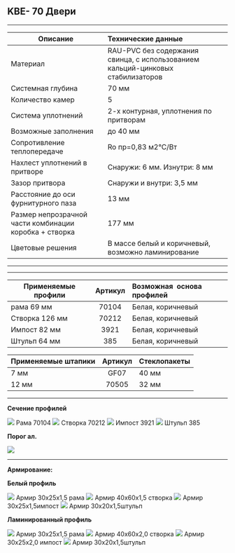 ## **KBE- 70 Двери**

* * *

| Описание  |  Технические данные |
|----------------|:----------|
|  Материал | RAU-PVC без содержания свинца, с использованием кальций-цинковых стабилизаторов | 
|  Системная глубина | 70 мм | 
|  Количество камер | 5 | 
|  Система уплотнений | 2-х контурная, уплотнения по притворам | 
|  Возможные заполнения | до 40 мм | 
| Сопротивление теплопередаче | Ro пр=0,83 м2°С/Вт |
|  Нахлест уплотнений в притворе | Снаружи: 6 мм. Изнутри: 8 мм | 
|  Зазор притвора | Снаружи и внутри: 3,5 мм | 
|  Расстояние до оси фурнитурного паза | 13 мм | 
|  Размер непрозрачной части комбинации коробка + створка | 177 мм | 
| Цветовые решения | В массе белый и коричневый, возможно ламинирование | 

* * *

* * *

| Применяемые профили | Артикул | Возможная  основа профилей |
|----------------|:---------:|:----------|
| рама 69 мм |  70104  |  Белая, коричневый |
| Створка 126 мм  | 70212 |  Белая, коричневый |
| Импост 82 мм | 3921 |  Белая, коричневый |
| Штульп 64 мм | 385  |  Белая, коричневый |

| Применяемые штапики | Артикул | Стеклопакеты |
|----------------|:---------:|:----------|
| 7 мм | GF07  |  40 мм |
| 12 мм | 70505  |  32 мм |

* * *

**Сечение профилей**

![](https://raw.githubusercontent.com/blackmixer/help_os/master/kve70dveri/media/image1.png)
Рама 70104
![](https://raw.githubusercontent.com/blackmixer/help_os/master/kve70dveri/media/image2.png)
Створка 70212
![](https://raw.githubusercontent.com/blackmixer/help_os/master/kve70dveri/media/image3.png)
Импост 3921
![](https://raw.githubusercontent.com/blackmixer/help_os/master/kve70dveri/media/image4.png)
Штульп 385

**Порог ал.**

![](https://raw.githubusercontent.com/blackmixer/help_os/master/kve70dveri/media/image5.png)

* * *

**Армирование:**

**Белый профиль**

![](https://raw.githubusercontent.com/blackmixer/help_os/master/kve70dveri/media/image6.png)
Армир 30х25х1,5 рама
![](https://raw.githubusercontent.com/blackmixer/help_os/master/kve70dveri/media/image7.png)
Армир 40х60х1,5 створка
![](https://raw.githubusercontent.com/blackmixer/help_os/master/kve70dveri/media/image8.png)
Армир 30x25x1,5импост 
![](https://raw.githubusercontent.com/blackmixer/help_os/master/kve70dveri/media/image9.png)
Армир 30x20x1,5штульп

**Ламинированный профиль**

![](https://raw.githubusercontent.com/blackmixer/help_os/master/kve70dveri/media/image6.png)
Армир 30х25х1,5 рама
![](https://raw.githubusercontent.com/blackmixer/help_os/master/kve70dveri/media/image7.png)
Армир 40х60х2,0 створка
![](https://raw.githubusercontent.com/blackmixer/help_os/master/kve70dveri/media/image8.png)
 Армир 30х25х2,0 импост
![](https://raw.githubusercontent.com/blackmixer/help_os/master/kve70dveri/media/image9.png)
Армир 30x20x1,5штульп
